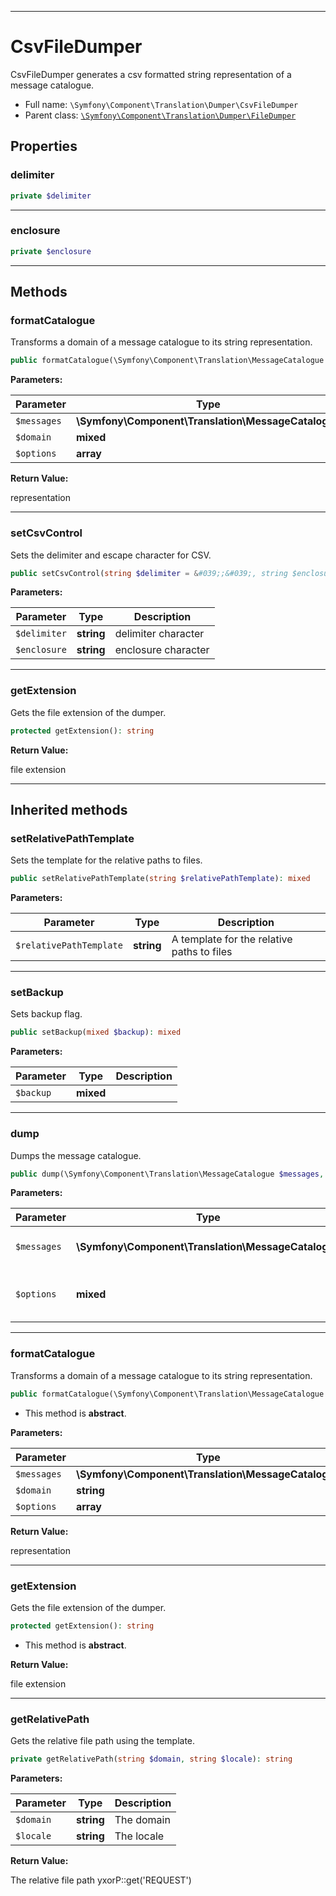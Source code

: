 ***

# CsvFileDumper

CsvFileDumper generates a csv formatted string representation of a message catalogue.

* Full name: `\Symfony\Component\Translation\Dumper\CsvFileDumper`
* Parent class: [`\Symfony\Component\Translation\Dumper\FileDumper`](./FileDumper.md)

## Properties

### delimiter

```php
private $delimiter
```

***

### enclosure

```php
private $enclosure
```

***

## Methods

### formatCatalogue

Transforms a domain of a message catalogue to its string representation.

```php
public formatCatalogue(\Symfony\Component\Translation\MessageCatalogue $messages, mixed $domain, array $options = array()): string
```

**Parameters:**

| Parameter | Type | Description |
|-----------|------|-------------|
| `$messages` | **\Symfony\Component\Translation\MessageCatalogue** |  |
| `$domain` | **mixed** |  |
| `$options` | **array** |  |

**Return Value:**

representation



***

### setCsvControl

Sets the delimiter and escape character for CSV.

```php
public setCsvControl(string $delimiter = &#039;;&#039;, string $enclosure = &#039;&quot;&#039;): mixed
```

**Parameters:**

| Parameter | Type | Description |
|-----------|------|-------------|
| `$delimiter` | **string** | delimiter character |
| `$enclosure` | **string** | enclosure character |

***

### getExtension

Gets the file extension of the dumper.

```php
protected getExtension(): string
```

**Return Value:**

file extension



***

## Inherited methods

### setRelativePathTemplate

Sets the template for the relative paths to files.

```php
public setRelativePathTemplate(string $relativePathTemplate): mixed
```

**Parameters:**

| Parameter | Type | Description |
|-----------|------|-------------|
| `$relativePathTemplate` | **string** | A template for the relative paths to files |

***

### setBackup

Sets backup flag.

```php
public setBackup(mixed $backup): mixed
```

**Parameters:**

| Parameter | Type | Description |
|-----------|------|-------------|
| `$backup` | **mixed** |  |

***

### dump

Dumps the message catalogue.

```php
public dump(\Symfony\Component\Translation\MessageCatalogue $messages, mixed $options = array()): mixed
```

**Parameters:**

| Parameter | Type | Description |
|-----------|------|-------------|
| `$messages` | **\Symfony\Component\Translation\MessageCatalogue** | The message catalogue |
| `$options` | **mixed** | Options that are used by the dumper |

***

### formatCatalogue

Transforms a domain of a message catalogue to its string representation.

```php
public formatCatalogue(\Symfony\Component\Translation\MessageCatalogue $messages, string $domain, array $options = array()): string
```

* This method is **abstract**.

**Parameters:**

| Parameter | Type | Description |
|-----------|------|-------------|
| `$messages` | **\Symfony\Component\Translation\MessageCatalogue** |  |
| `$domain` | **string** |  |
| `$options` | **array** |  |

**Return Value:**

representation



***

### getExtension

Gets the file extension of the dumper.

```php
protected getExtension(): string
```

* This method is **abstract**.

**Return Value:**

file extension



***

### getRelativePath

Gets the relative file path using the template.

```php
private getRelativePath(string $domain, string $locale): string
```

**Parameters:**

| Parameter | Type | Description |
|-----------|------|-------------|
| `$domain` | **string** | The domain |
| `$locale` | **string** | The locale |

**Return Value:**

The relative file path yxorP::get('REQUEST')
